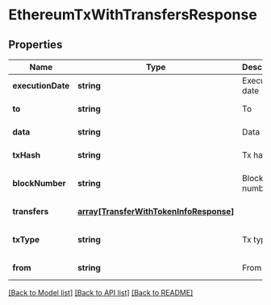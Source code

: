 # EthereumTxWithTransfersResponse

## Properties
Name | Type | Description | Notes
------------ | ------------- | ------------- | -------------
**executionDate** | **string** | Execution date | [default to null]
**to** | **string** | To | [default to null]
**data** | **string** | Data | [default to null]
**txHash** | **string** | Tx hash | [default to null]
**blockNumber** | **string** | Block number | [optional] [default to null]
**transfers** | [**array[TransferWithTokenInfoResponse]**](TransferWithTokenInfoResponse.md) |  | [default to null]
**txType** | **string** | Tx type | [optional] [default to null]
**from** | **string** | From | [default to null]

[[Back to Model list]](../README.md#documentation-for-models) [[Back to API list]](../README.md#documentation-for-api-endpoints) [[Back to README]](../README.md)


